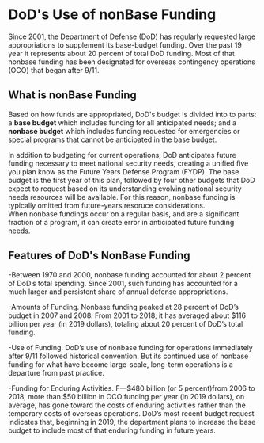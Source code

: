 # DoD's Use of nonBase Funding
Since 2001, the Department of Defense (DoD) has regularly requested large appropriations to supplement its base-budget funding. Over the past 19 year it represents about 20 percent of total DoD funding.  Most of that nonbase funding has been designated for overseas contingency operations (OCO) that began after 9/11.
## What is nonBase Funding
Based on how funds are appropriated, DoD's budget is divided into to parts:  a **base budget** which includes funding for all anticipated needs; and a **nonbase budget** which includes funding requested for emergencies or special programs that cannot be anticipated in the base budget.

In addition to budgeting for current operations, DoD anticipates future funding necessary to meet national security needs, creating a unified five you plan know as the Future Years Defense Program (FYDP).  The base budget is the first year of this plan, followed by four other budgets that DoD expect to request based on its understanding evolving national security needs resources will be available. For this reason, nonbase funding is typically omitted from future-years resoruce considerations.  
When nonbase fundings occur on a regular basis, and are a significant fraction of a program, it can create error in anticipated future funding needs.

## Features of DoD's NonBase Funding

-Between 1970 and 2000, nonbase funding accounted for about 2 percent of DoD’s total spending. Since 2001, such funding has accounted for a much larger and persistent share of annual defense appropriations.

-Amounts of Funding. Nonbase funding peaked at 28 percent of DoD’s budget in 2007 and 2008. From 2001 to 2018, it has averaged about $116 billion per year (in 2019 dollars), totaling about 20 percent of DoD’s total funding.

-Use of Funding. DoD’s use of nonbase funding for operations immediately after 9/11 followed historical convention. But its continued use of nonbase funding for what have become large-scale, long-term operations is a departure from past practice.

-Funding for Enduring Activities. F—$480 billion (or 5 percent)from 2006 to 2018, more than $50 billion in OCO funding per year (in 2019 dollars), on average, has gone toward the costs of enduring activities rather than the temporary costs of overseas operations. DoD’s most recent budget request indicates that, beginning in 2019, the department plans to increase the base budget to include most of that enduring funding in future years.
